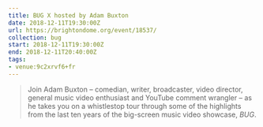 ```yaml
---
title: BUG X hosted by Adam Buxton
date: 2018-12-11T19:30:00Z
url: https://brightondome.org/event/18537/
collection: bug
start: 2018-12-11T19:30:00Z
end: 2018-12-11T20:40:00Z
tags:
- venue:9c2xrvf6+fr
---
```

> Join Adam Buxton – comedian, writer, broadcaster, video director, general music video enthusiast and YouTube comment wrangler – as he takes you on a whistlestop tour through some of the highlights from the last ten years of the big-screen music video showcase, <cite>BUG</cite>.
